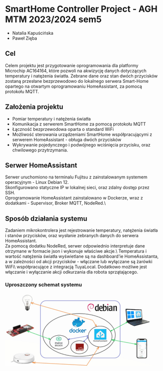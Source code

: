 # SmartHome Controller Project - AGH MTM 2023/2024 sem5
- Natalia Kapuścińska
- Paweł Zięba

## Cel
Celem projektu jest przygotowanie oprogramowania dla platformy Microchip AC164164, które pozwoli na akwizycję danych dotyczących temperatury i natężenia światła. Zebrane dane oraz stan dwóch przycisków zostaną przesłane bezprzewodowo do lokalnego serwera Smart-Home opartego na otwartym oprogramowaniu HomeAssistant, za pomocą protokołu MQTT.

## Założenia projektu
- Pomiar temperatury i natężenia światła
- Komunikacja z serwerem SmartHome za pomocą protokołu MQTT
- Łączność bezprzewodowa oparta o standard WiFi
- Możliwość sterowania urządzeniami SmartHome współpracującymi z serwerem HomeAssistant - obługa dwóch przycisków
- Wykrywanie pojedynczego i podwójnego wciśnięcia przycisku, oraz chwilowego przytrzymania.

## Serwer HomeAssistant
Serwer uruchomiono na terminalu Fujitsu z zainstalowanym systemem operacyjnym - Linux Debian 12.\
Skonfigurowano statyczne IP w lokalnej sieci, oraz zdalny dostęp przez SSH.\
Oprogramowanie HomeAssistant zainstalowano w Dockerze, wraz z dodatkami - Supervisor, Broker MQTT, NodeRed.\

## Sposób działania systemu
Zadaniem mikrokontrolera jest rejestrowanie temperatury, natężenia światła i stanów przycisków, oraz wysłanie zebranych danych do serwera HomeAssistant.\
Za pomocą dodatku NodeRed, serwer odpowiednio interpretuje dane otrzymane w formacie json i wykonuje właściwe akcje.\ 
Temperatura i wartość natężenia światła wyświetlane są na dashboard'ie HomeAssistanta, a w zależności od akcji przycisków - włączane lub wyłączane są żarówki WiFi\ współpracujące z integracją TuyaLocal. Dodatkowo możliwe jest włączanie i wyłączanie akcji odkurzania dla robota sprzątającego.


### Uproszczony schemat systemu
![system_pic](doc/system_pic.png "Schemat systemu")

